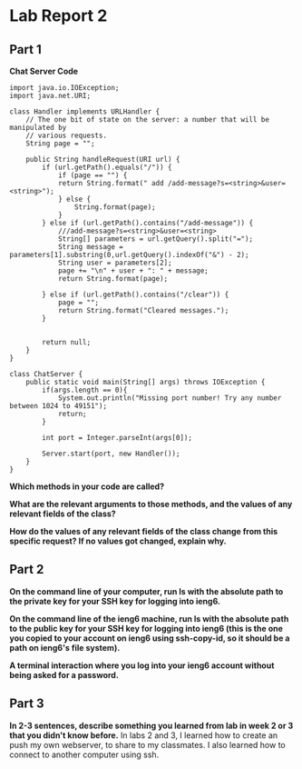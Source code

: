 # Lab Report 2

## Part 1

**Chat Server Code**
```
import java.io.IOException;
import java.net.URI;

class Handler implements URLHandler {
    // The one bit of state on the server: a number that will be manipulated by
    // various requests.
    String page = "";

    public String handleRequest(URI url) {
        if (url.getPath().equals("/")) {
            if (page == "") {
            return String.format(" add /add-message?s=<string>&user=<string>");
            } else {
                String.format(page);
            }
        } else if (url.getPath().contains("/add-message")) {
            ///add-message?s=<string>&user=<string>
            String[] parameters = url.getQuery().split("=");
            String message = parameters[1].substring(0,url.getQuery().indexOf("&") - 2);
            String user = parameters[2];
            page += "\n" + user + ": " + message;
            return String.format(page);
            
        } else if (url.getPath().contains("/clear")) {
            page = "";
            return String.format("Cleared messages.");
        }
        
        
        return null;
    } 
}

class ChatServer {
    public static void main(String[] args) throws IOException {
        if(args.length == 0){
            System.out.println("Missing port number! Try any number between 1024 to 49151");
            return;
        }

        int port = Integer.parseInt(args[0]);

        Server.start(port, new Handler());
    }
}

```

**Which methods in your code are called?**

**What are the relevant arguments to those methods, and the values of any relevant fields of the class?**

**How do the values of any relevant fields of the class change from this specific request? If no values got changed, explain why.**

## Part 2

**On the command line of your computer, run ls with the absolute path to the private key for your SSH key for logging into ieng6.**

**On the command line of the ieng6 machine, run ls with the absolute path to the public key for your SSH key for logging into ieng6 (this is the one you copied to your account on ieng6 using ssh-copy-id, so it should be a path on ieng6's file system).**

**A terminal interaction where you log into your ieng6 account without being asked for a password.**

## Part 3

**In 2-3 sentences, describe something you learned from lab in week 2 or 3 that you didn't know before.**
In labs 2 and 3, I learned how to create an push my own webserver, to share to my classmates. I also learned how to connect to another computer using ssh.
